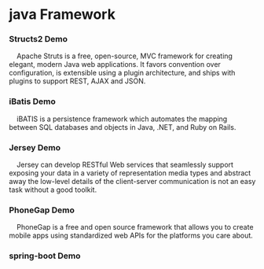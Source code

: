 java Framework
====

### Structs2 Demo ###
&nbsp;&nbsp;&nbsp;&nbsp;Apache Struts is a free, open-source, MVC framework for creating elegant, modern Java web applications. It favors convention over configuration, is extensible using a plugin architecture, and ships with plugins to support REST, AJAX and JSON.
### iBatis Demo ###
&nbsp;&nbsp;&nbsp;&nbsp;iBATIS is a persistence framework which automates the mapping between SQL databases and objects in Java, .NET, and Ruby on Rails.
### Jersey Demo ###
&nbsp;&nbsp;&nbsp;&nbsp;Jersey can develop RESTful Web services that seamlessly support exposing your data in a variety of representation media types and abstract away the low-level details of the client-server communication is not an easy task without a good toolkit. 
### PhoneGap Demo ###
&nbsp;&nbsp;&nbsp;&nbsp;PhoneGap is a free and open source framework that allows you to create mobile apps using standardized web APIs for the platforms you care about.
### spring-boot Demo ###
